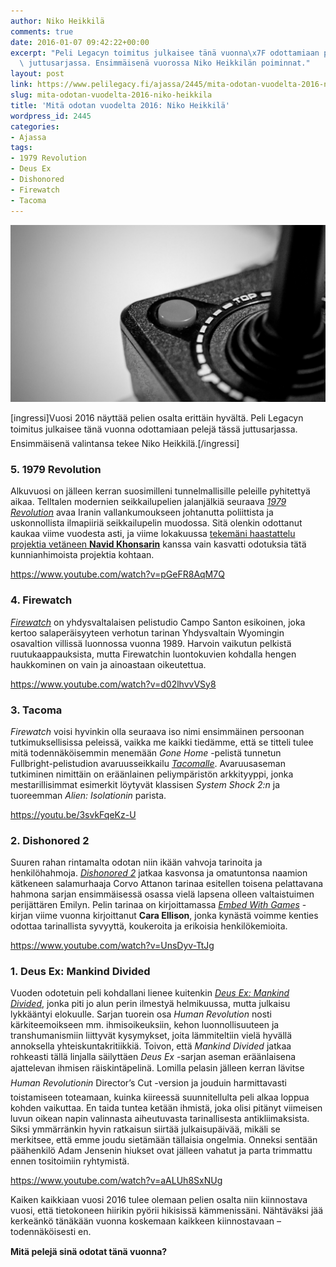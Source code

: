 ```yaml
---
author: Niko Heikkilä
comments: true
date: 2016-01-07 09:42:22+00:00
excerpt: "Peli Legacyn toimitus julkaisee tänä vuonna\x7F odottamiaan pelejä tässä\
  \ juttusarjassa. Ensimmäisenä vuorossa Niko Heikkilän poiminnat."
layout: post
link: https://www.pelilegacy.fi/ajassa/2445/mita-odotan-vuodelta-2016-niko-heikkila
slug: mita-odotan-vuodelta-2016-niko-heikkila
title: 'Mitä odotan vuodelta 2016: Niko Heikkilä'
wordpress_id: 2445
categories:
- Ajassa
tags:
- 1979 Revolution
- Deus Ex
- Dishonored
- Firewatch
- Tacoma
---
```


[![Gaming 2016](/uploads/2016/01/gaming_2016.jpg)](/uploads/2016/01/gaming_2016.jpg)

[ingressi]Vuosi 2016 näyttää pelien osalta erittäin hyvältä. Peli Legacyn toimitus julkaisee tänä vuonna odottamiaan pelejä tässä juttusarjassa. Ensimmäisenä valintansa tekee Niko Heikkilä.[/ingressi]



### 5. 1979 Revolution



Alkuvuosi on jälleen kerran suosimilleni tunnelmallisille peleille pyhitettyä aikaa. Telltalen modernien seikkailupelien jalanjälkiä seuraava _[1979 Revolution](http://www.1979revolutiongame.com/)_ avaa Iranin vallankumoukseen johtanutta poliittista ja uskonnollista ilmapiiriä seikkailupelin muodossa. Sitä olenkin odottanut kaukaa viime vuodesta asti, ja viime lokakuussa [tekemäni haastattelu projektia vetäneen **Navid Khonsarin**](https://www.pelilegacy.fi/hitaat/2301/haastattelu-1979-revolution-ink-stories) kanssa vain kasvatti odotuksia tätä kunnianhimoista projektia kohtaan.

https://www.youtube.com/watch?v=pGeFR8AqM7Q



### 





### 4. Firewatch



_[Firewatch](http://www.firewatchgame.com/)_ on yhdysvaltalaisen pelistudio Campo Santon esikoinen, joka kertoo salaperäisyyteen verhotun tarinan Yhdysvaltain Wyomingin osavaltion villissä luonnossa vuonna 1989. Harvoin vaikutun pelkistä ruutukaappauksista, mutta Firewatchin luontokuvien kohdalla hengen haukkominen on vain ja ainoastaan oikeutettua.

https://www.youtube.com/watch?v=d02lhvvVSy8



### 





### 3. Tacoma



_Firewatch_ voisi hyvinkin olla seuraava iso nimi ensimmäinen persoonan tutkimuksellisissa peleissä, vaikka me kaikki tiedämme, että se titteli tulee mitä todennäköisemmin menemään _Gone Home_ -pelistä tunnetun Fullbright-pelistudion avaruusseikkailu _[Tacomalle](https://tacoma-game.com/)_. Avaruusaseman tutkiminen nimittäin on eräänlainen peliympäristön arkkityyppi, jonka mestarillisimmat esimerkit löytyvät klassisen _System Shock 2:n_ ja tuoreemman _Alien: Isolationin_ parista.

https://youtu.be/3svkFqeKz-U



### 





### 2. Dishonored 2



Suuren rahan rintamalta odotan niin ikään vahvoja tarinoita ja henkilöhahmoja. _[Dishonored 2](https://www.dishonored.com/)_ jatkaa kasvonsa ja omatuntonsa naamion kätkeneen salamurhaaja Corvo Attanon tarinaa esitellen toisena pelattavana hahmona sarjan ensimmäisessä osassa vielä lapsena olleen valtaistuimen perijättären Emilyn. Pelin tarinaa on kirjoittamassa _[Embed With Games](https://www.pelilegacy.fi/arvostelut/2388/embed-with-games)_ -kirjan viime vuonna kirjoittanut **Cara Ellison**, jonka kynästä voimme kenties odottaa tarinallista syvyyttä, koukeroita ja erikoisia henkilökemioita.

https://www.youtube.com/watch?v=UnsDyv-TtJg



### 





### 1. Deus Ex: Mankind Divided



Vuoden odotetuin peli kohdallani lienee kuitenkin _[Deus Ex: Mankind Divided](https://www.deusex.com/)_, jonka piti jo alun perin ilmestyä helmikuussa, mutta julkaisu lykkääntyi elokuulle. Sarjan tuorein osa _Human Revolution_ nosti kärkiteemoikseen mm. ihmisoikeuksiin, kehon luonnollisuuteen ja transhumanismiin liittyvät kysymykset, joita lämmiteltiin vielä hyvällä annoksella yhteiskuntakritiikkiä. Toivon, että _Mankind Divided_ jatkaa rohkeasti tällä linjalla säilyttäen _Deus Ex_ -sarjan aseman eräänlaisena ajattelevan ihmisen räiskintäpelinä. Lomilla pelasin jälleen kerran lävitse _Human Revolutionin_ Director’s Cut -version ja jouduin harmittavasti toistamiseen toteamaan, kuinka kiireessä suunnitellulta peli alkaa loppua kohden vaikuttaa. En taida tuntea ketään ihmistä, joka olisi pitänyt viimeisen luvun oikean napin valinnasta aiheutuvasta tarinallisesta antikliimaksista. Siksi ymmärränkin hyvin ratkaisun siirtää julkaisupäivää, mikäli se merkitsee, että emme joudu sietämään tällaisia ongelmia. Onneksi sentään päähenkilö Adam Jensenin hiukset ovat jälleen vahatut ja parta trimmattu ennen tositoimiin ryhtymistä.

https://www.youtube.com/watch?v=aALUh8SxNUg



Kaiken kaikkiaan vuosi 2016 tulee olemaan pelien osalta niin kiinnostava vuosi, että tietokoneen hiirikin pyörii hikisissä kämmenissäni. Nähtäväksi jää kerkeänkö tänäkään vuonna koskemaan kaikkeen kiinnostavaan – todennäköisesti en.

**Mitä pelejä sinä odotat tänä vuonna?**
